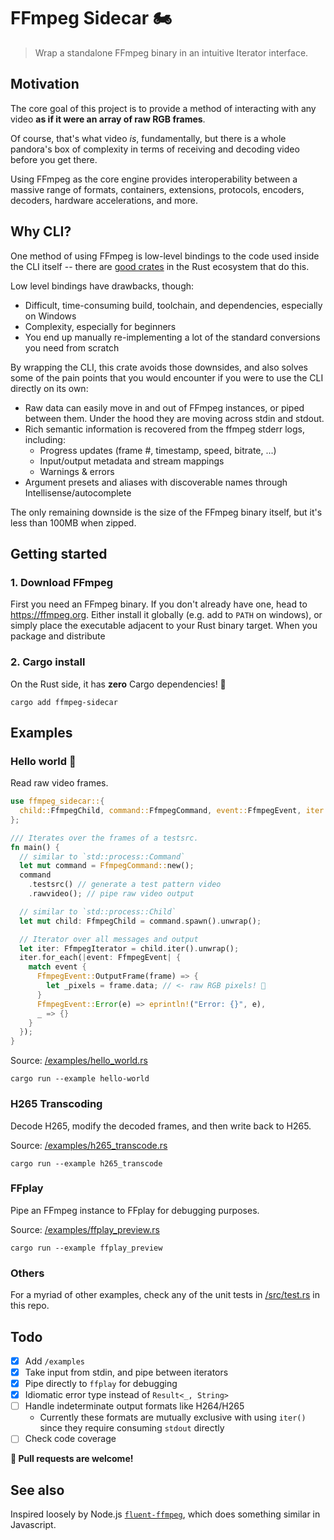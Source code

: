 # FFmpeg Sidecar 🏍

> Wrap a standalone FFmpeg binary in an intuitive Iterator interface.

## Motivation

The core goal of this project is to provide a method of interacting with any video **as if it were an
array of raw RGB frames**.

Of course, that's what video _is_, fundamentally, but there is a whole pandora's
box of complexity in terms of receiving and decoding video before you get there.

Using FFmpeg as the core engine provides interoperability between a massive
range of formats, containers, extensions, protocols, encoders, decoders, hardware accelerations, and
more.

## Why CLI?

One method of using FFmpeg is low-level bindings to the code used inside the CLI
itself -- there are [good crates](https://crates.io/crates/ffmpeg-sys-next) in
the Rust ecosystem that do this.

Low level bindings have drawbacks, though:

- Difficult, time-consuming build, toolchain, and dependencies, especially on Windows
- Complexity, especially for beginners
- You end up manually re-implementing a lot of the standard conversions you need
  from scratch

By wrapping the CLI, this crate avoids those downsides, and also solves some of
the pain points that you would encounter if you were to use the CLI directly on
its own:

- Raw data can easily move in and out of FFmpeg instances, or piped between them. Under the hood they
  are moving across stdin and stdout.
- Rich semantic information is recovered from the ffmpeg stderr logs, including:
  - Progress updates (frame #, timestamp, speed, bitrate, ...)
  - Input/output metadata and stream mappings
  - Warnings & errors
- Argument presets and aliases with discoverable names through Intellisense/autocomplete

The only remaining downside is the size of the FFmpeg binary itself, but it's
less than 100MB when zipped.

## Getting started

### 1. Download FFmpeg

First you need an FFmpeg binary. If you don't already have one, head to
<https://ffmpeg.org>. Either install it globally (e.g. add to `PATH` on windows),
or simply place the executable adjacent to your Rust binary target. When you
package and distribute

### 2. Cargo install

On the Rust side, it has **zero** Cargo dependencies! 🎉

```console
cargo add ffmpeg-sidecar
```

## Examples

### Hello world 👋

Read raw video frames.

```rust
use ffmpeg_sidecar::{
  child::FfmpegChild, command::FfmpegCommand, event::FfmpegEvent, iter::FfmpegIterator,
};

/// Iterates over the frames of a testsrc.
fn main() {
  // similar to `std::process::Command`
  let mut command = FfmpegCommand::new();
  command
    .testsrc() // generate a test pattern video
    .rawvideo(); // pipe raw video output

  // similar to `std::process::Child`
  let mut child: FfmpegChild = command.spawn().unwrap();

  // Iterator over all messages and output
  let iter: FfmpegIterator = child.iter().unwrap();
  iter.for_each(|event: FfmpegEvent| {
    match event {
      FfmpegEvent::OutputFrame(frame) => {
        let _pixels = frame.data; // <- raw RGB pixels! 🎨
      }
      FfmpegEvent::Error(e) => eprintln!("Error: {}", e),
      _ => {}
    }
  });
}
```

Source: [/examples/hello_world.rs](/examples/hello_world.rs)

```console
cargo run --example hello-world
```

### H265 Transcoding

Decode H265, modify the decoded frames, and then write back to H265.

Source: [/examples/h265_transcode.rs](/examples/h265_transcode.rs)

```console
cargo run --example h265_transcode
```

### FFplay

Pipe an FFmpeg instance to FFplay for debugging purposes.

Source: [/examples/ffplay_preview.rs](/examples/ffplay_preview.rs)

```console
cargo run --example ffplay_preview
```

### Others

For a myriad of other examples, check any of the unit tests in
[/src/test.rs](/src/test.rs) in this repo.

## Todo

- [X] Add `/examples`
- [X] Take input from stdin, and pipe between iterators
- [X] Pipe directly to `ffplay` for debugging
- [X] Idiomatic error type instead of `Result<_, String>`
- [ ] Handle indeterminate output formats like H264/H265
  - Currently these formats are mutually exclusive with using `iter()` since
    they require consuming `stdout` directly
- [ ] Check code coverage

**📣 Pull requests are welcome!**

## See also

Inspired loosely by Node.js
[`fluent-ffmpeg`](https://www.npmjs.com/package/fluent-ffmpeg), which does
something similar in Javascript.
